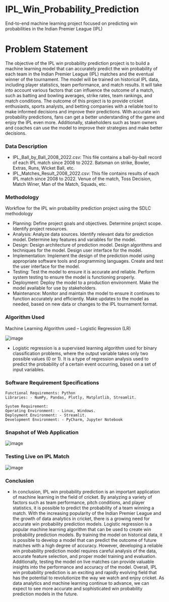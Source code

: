 # IPL_Win_Probability_Prediction

End-to-end machine learning project focused on predicting win probabilities in the Indian Premier League (IPL)

# Problem Statement    
The objective of the IPL win probability prediction project is to build a machine learning model that can accurately predict the win probability of each team in the Indian Premier League (IPL) matches and the eventual winner of the tournament. The model will be trained on historical IPL data, including player statistics, team performance, and match results. It will take into account various factors that can influence the outcome of a match, such as batting and bowling averages, strike rates, team rankings, and match conditions. The outcome of this project is to provide cricket enthusiasts, sports analysts, and betting companies with a reliable tool to make informed decisions and improve their predictions. With accurate win probability predictions, fans can get a better understanding of the game and enjoy the IPL even more. Additionally, stakeholders such as team owners and coaches can use the model to improve their strategies and make better decisions.

### Data Description
- IPL_Ball_by_Ball_2008_2022.csv: This file contains a ball-by-ball record of each IPL match since 2008 to 2022. Batsman on strike, Bowler, Extras, Runs, Wicket Ball, etc.
- IPL_Matches_Result_2008_2022.csv: This file contains results of each IPL match since 2008 to 2022. Venue of the match, Toss Decision, Match Winer, Man of the Match, Squads, etc.

### Methodology

Workflow for the IPL win probability prediction project using the SDLC methodology

- Planning: 
Define project goals and objectives.
Determine project scope.
Identify project resources.
- Analysis: 
Analyze data sources.
Identify relevant data for prediction model.
Determine key features and variables for the model.
- Design: 
Design architecture of prediction model.
Design algorithms and techniques for the model.
Design user interface for the model.
- Implementation: 
Implement the design of the prediction model using appropriate software tools and programming languages.
Create and test the user interface for the model.
- Testing: 
Test the model to ensure it is accurate and reliable.
Perform system testing to ensure the model is functioning properly.
- Deployment: 
Deploy the model to a production environment.
Make the model available for use by stakeholders.
- Maintenance: 
Monitor and maintain the model to ensure it continues to function accurately and efficiently.
Make updates to the model as needed, based on new data or changes to the IPL tournament format.


### Algorithm Used
Machine Learning Algorithm used – Logistic Regression (LR)

![image](https://github.com/JaiKattimani45/IPL_Win_Probability_Prediction/assets/110810509/6d5d9474-d469-4d8a-b688-24beee95492c)

- Logistic regression is a supervised learning algorithm used for binary classification problems, where the output variable takes only two possible values (0 or 1). It is a type of regression analysis used to predict the probability of a certain event occurring, based on a set of input variables.

### Software Requirement Specifications

    Functional Requirements: Python 
    Libraries: - NumPy, Pandas, Plotly, Matplotlib, Streamlit.
    
    System Requirement: 
    Operating Environment: - Linux, Windows.
    Deployment Environment: - Streamlit. 
    Development Environment: - PyCharm, Jupyter Notebook

### Snapshot of Web Application

![image](https://github.com/JaiKattimani45/IPL_Win_Probability_Prediction/assets/110810509/f5cc51cd-67b4-4fcd-b6aa-a25bd4b7fbc3)

### Testing Live on IPL Match

![image](https://github.com/JaiKattimani45/IPL_Win_Probability_Prediction/assets/110810509/c42b1c71-b3ca-4d44-90a6-a37bebb35570)

### Conclusion

- In conclusion, IPL win probability prediction is an important application of machine learning in the field of cricket. By analyzing a variety of factors such as team performance, pitch conditions, and player statistics, it is possible to predict the probability of a team winning a match. With the increasing popularity of the Indian Premier League and the growth of data analytics in cricket, there is a growing need for accurate win probability prediction models. Logistic regression is a popular machine learning algorithm that can be used to create win probability prediction models. By training the model on historical data, it is possible to develop a model that can predict the outcome of future matches with a high degree of accuracy. However, developing a reliable win probability prediction model requires careful analysis of the data, accurate feature selection, and proper model training and evaluation. Additionally, testing the model on live matches can provide valuable insights into the performance and accuracy of the model. Overall, IPL win probability prediction is an exciting and rapidly evolving field that has the potential to revolutionize the way we watch and enjoy cricket. As data analytics and machine learning continue to advance, we can expect to see more accurate and sophisticated win probability prediction models in the future.
